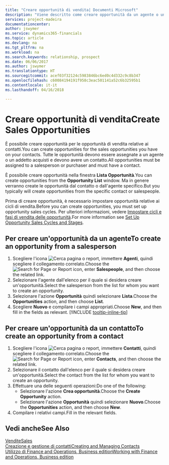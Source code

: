 ```yaml
---
title: "Creare opportunità di vendita| Documenti Microsoft"
description: "Viene descritto come creare opportunità da un agente o un contatto in Finance and Operations, Business edition."
services: project-madeira
documentationcenter: 
author: jswymer
ms.service: dynamics365-financials
ms.topic: article
ms.devlang: na
ms.tgt_pltfrm: na
ms.workload: na
ms.search.keywords: relationship, prospect
ms.date: 06/06/2017
ms.author: jswymer
ms.translationtype: HT
ms.sourcegitcommit: acef03f32124c5983846bc6ed0c4d332c9c8b347
ms.openlocfilehash: c60084194191f958c3eac501141a52c6b32595b1
ms.contentlocale: it-it
ms.lasthandoff: 04/16/2018

---
```

# <a name="create-sales-opportunities"></a><span data-ttu-id="e4d90-103">Creare opportunità di vendita</span><span class="sxs-lookup"><span data-stu-id="e4d90-103">Create Sales Opportunities</span></span>
<span data-ttu-id="e4d90-104">È possibile creare opportunità per le opportunità di vendita relative ai contatti.</span><span class="sxs-lookup"><span data-stu-id="e4d90-104">You can create opportunities for the sales opportunities you have on your contacts.</span></span> <span data-ttu-id="e4d90-105">Tutte le opportunità devono essere assegnate a un agente o un addetto acquisti e devono avere un contatto.</span><span class="sxs-lookup"><span data-stu-id="e4d90-105">All opportunities must be assigned to a salesperson or purchaser and must have a contact.</span></span>

<span data-ttu-id="e4d90-106">È possibile creare opportunità nella finestra **Lista Opportunità**.</span><span class="sxs-lookup"><span data-stu-id="e4d90-106">You can create opportunities from the **Opportunity List** window.</span></span> <span data-ttu-id="e4d90-107">Ma in genere verranno create le opportunità dal contatto o dall'agente specifico.</span><span class="sxs-lookup"><span data-stu-id="e4d90-107">But you typically will create opportunities from the specific contact or salespeople.</span></span>

<span data-ttu-id="e4d90-108">Prima di creare opportunità, è necessario impostare opportunità relative ai cicli di vendita.</span><span class="sxs-lookup"><span data-stu-id="e4d90-108">Before you can create opportunities, you must set up opportunity sales cycles.</span></span> <span data-ttu-id="e4d90-109">Per ulteriori informazioni, vedere [Impostare cicli e fasi di vendita delle opportunità](marketing-how-setup-opportunity-sales-cycles-stages.md).</span><span class="sxs-lookup"><span data-stu-id="e4d90-109">For more information see [Set Up Opportunity Sales Cycles and Stages](marketing-how-setup-opportunity-sales-cycles-stages.md).</span></span>

## <a name="to-create-an-opportunity-from-a-salesperson"></a><span data-ttu-id="e4d90-110">Per creare un'opportunità da un agente</span><span class="sxs-lookup"><span data-stu-id="e4d90-110">To create an opportunity from a salesperson</span></span>
1. <span data-ttu-id="e4d90-111">Scegliere l'icona ![Cerca pagina o report](media/ui-search/search_small.png "icona Cerca pagina o report"), immettere **Agenti**, quindi scegliere il collegamento correlato.</span><span class="sxs-lookup"><span data-stu-id="e4d90-111">Choose the ![Search for Page or Report](media/ui-search/search_small.png "Search for Page or Report icon") icon, enter **Salespeople**, and then choose the related link.</span></span>
2. <span data-ttu-id="e4d90-112">Selezionare l'agente dall'elenco per il quale si desidera creare un'opportunità.</span><span class="sxs-lookup"><span data-stu-id="e4d90-112">Select the salesperson from the list for whom you want to create an opportunity.</span></span>
3. <span data-ttu-id="e4d90-113">Selezionare l'azione **Opportunità** quindi selezionare **Lista**.</span><span class="sxs-lookup"><span data-stu-id="e4d90-113">Choose the **Opportunities** action, and then choose **List**.</span></span>
4. <span data-ttu-id="e4d90-114">Scegliere **Nuovo** e compilare i campi appropriati.</span><span class="sxs-lookup"><span data-stu-id="e4d90-114">Choose **New**, and then fill in the fields as relevant.</span></span> [!INCLUDE [tooltip-inline-tip](includes/tooltip-inline-tip_md.md)]  



## <a name="to-create-an-opportunity-from-a-contact"></a><span data-ttu-id="e4d90-115">Per creare un'opportunità da un contatto</span><span class="sxs-lookup"><span data-stu-id="e4d90-115">To create an opportunity from a contact</span></span>
1. <span data-ttu-id="e4d90-116">Scegliere l'icona ![Cerca pagina o report](media/ui-search/search_small.png "icona Cerca pagina o report"), immettere **Contatti**, quindi scegliere il collegamento correlato.</span><span class="sxs-lookup"><span data-stu-id="e4d90-116">Choose the ![Search for Page or Report](media/ui-search/search_small.png "Search for Page or Report icon") icon, enter **Contacts**, and then choose the related link.</span></span>
2. <span data-ttu-id="e4d90-117">Selezionare il contatto dall'elenco per il quale si desidera creare un'opportunità.</span><span class="sxs-lookup"><span data-stu-id="e4d90-117">Select the contact from the list for whom you want to create an opportunity.</span></span>
3. <span data-ttu-id="e4d90-118">Effettuare una delle seguenti operazioni:</span><span class="sxs-lookup"><span data-stu-id="e4d90-118">Do one of the following:</span></span>
   * <span data-ttu-id="e4d90-119">Selezionare l'azione **Crea opportunità**.</span><span class="sxs-lookup"><span data-stu-id="e4d90-119">Choose the **Create Opportunity** action.</span></span>
   * <span data-ttu-id="e4d90-120">Selezionare l'azione **Opportunità** quindi selezionare **Nuovo**.</span><span class="sxs-lookup"><span data-stu-id="e4d90-120">Choose the  **Opportunities** action, and then choose **New**.</span></span>
4. <span data-ttu-id="e4d90-121">Compilare i relativi campi.</span><span class="sxs-lookup"><span data-stu-id="e4d90-121">Fill in the relevant fields.</span></span>

## <a name="see-also"></a><span data-ttu-id="e4d90-122">Vedi anche</span><span class="sxs-lookup"><span data-stu-id="e4d90-122">See Also</span></span>
[<span data-ttu-id="e4d90-123">Vendite</span><span class="sxs-lookup"><span data-stu-id="e4d90-123">Sales</span></span>](sales-manage-sales.md)  
[<span data-ttu-id="e4d90-124">Creazione e gestione di contatti</span><span class="sxs-lookup"><span data-stu-id="e4d90-124">Creating and Managing Contacts</span></span>](marketing-contacts.md)  
[<span data-ttu-id="e4d90-125">Utilizzo di Finance and Operations, Business edition</span><span class="sxs-lookup"><span data-stu-id="e4d90-125">Working with Finance and Operations, Business edition</span></span>](ui-work-product.md)

